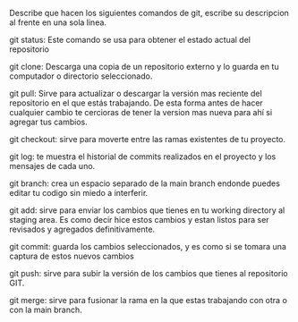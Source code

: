 Describe que hacen los siguientes comandos de git, escribe su descripcion al frente en una sola linea.

git status: Este comando se usa para obtener el estado actual del repositorio

git clone: Descarga una copia de un repositorio externo y lo guarda en tu computador o directorio seleccionado.

git pull: Sirve para actualizar o descargar la versión mas reciente del repositorio en el que estás trabajando. De esta forma antes de hacer cualquier cambio te cercioras de tener la version mas nueva para ahí si agregar tus cambios.

git checkout: sirve para moverte entre las ramas existentes de tu proyecto.

git log: te muestra el historial de commits realizados en el proyecto y los mensajes de cada uno.

git branch: crea un espacio separado de la main branch endonde puedes editar tu codigo sin miedo a interferir.

git add: sirve para enviar los cambios que tienes en tu working directory al staging area. Es como decir hice estos cambios y estan listos para ser revisados y agregados definitivamente.

git commit: guarda los cambios seleccionados, y es como si se tomara una captura de estos nuevos cambios

git push: sirve para subir la versión de los cambios que tienes al repositorio GIT.

git merge: sirve para fusionar la rama en la que estas trabajando con otra o con la main branch.
